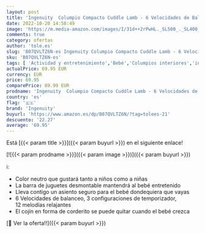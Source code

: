 ```yaml
---
layout: post
title: 'Ingenuity  Columpio Compacto Cuddle Lamb - 6 Velocidades de Balanceo  12 Melodías Relanjantes  Arco de Juego Desmontable  2 Juguetes de Peluche  Arnés de 5 Puntos  desde recién nacidos hasta los 9 kg'
date: 2022-10-20 14:58:49
image: 'https://m.media-amazon.com/images/I/31d++2rPwHL._SL500_._SL400_.jpg'
comments: true
category: ofertas
author: 'tole.es'
slug: 'B07QVLTZ6N-es Ingenuity Columpio Compacto Cuddle Lamb - 6 Velocidades de...'
sku: 'B07QVLTZ6N-es'
tags: [ 'Actividad y entretenimiento','Bebé','Columpios interiores','ingenuity','nacido','recién','🇪🇸', ]
actualPrice: 69.95 EUR
currency: EUR
price: 69.95
comparePrice: 89.99 EUR
prodname: 'Ingenuity  Columpio Compacto Cuddle Lamb - 6 Velocidades de Balanceo  12 Melodías Relanjantes  Arco de Juego Desmontable  2 Juguetes de Peluche  Arnés de 5 Puntos  desde recién nacidos hasta los 9 kg'
country: 'es'
flag: '🇪🇸'
brand: 'Ingenuity'
buyurl: 'https://www.amazon.es/dp/B07QVLTZ6N/?tag=tolees-21'
descuento: '22.27'
average: '69.95'
---
```


Está [{{< param title >}}]({{< param buyurl >}}) en el siguiente enlace!

[![{{< param prodname >}}]({{< param image >}})]({{< param buyurl >}})

ℹ️:

- Color neutro que gustará tanto a niños como a niñas
- La barra de juguetes desmontable mantendrá al bebé entretenido
- Lleva contigo un asiento seguro para el bebé dondequiera que vayas
- 6 Velocidades de balanceo, 3 configuraciones de temporizador, 12 melodías relajantes
- El cojín en forma de corderito se puede quitar cuando el bebé crezca

[🛒 Ver la oferta!!]({{< param buyurl >}})
